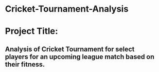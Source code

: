 # Cricket-Tournament-Analysis

# Project Title:
## Analysis of Cricket Tournament for select players for an upcoming league match based on their fitness.
